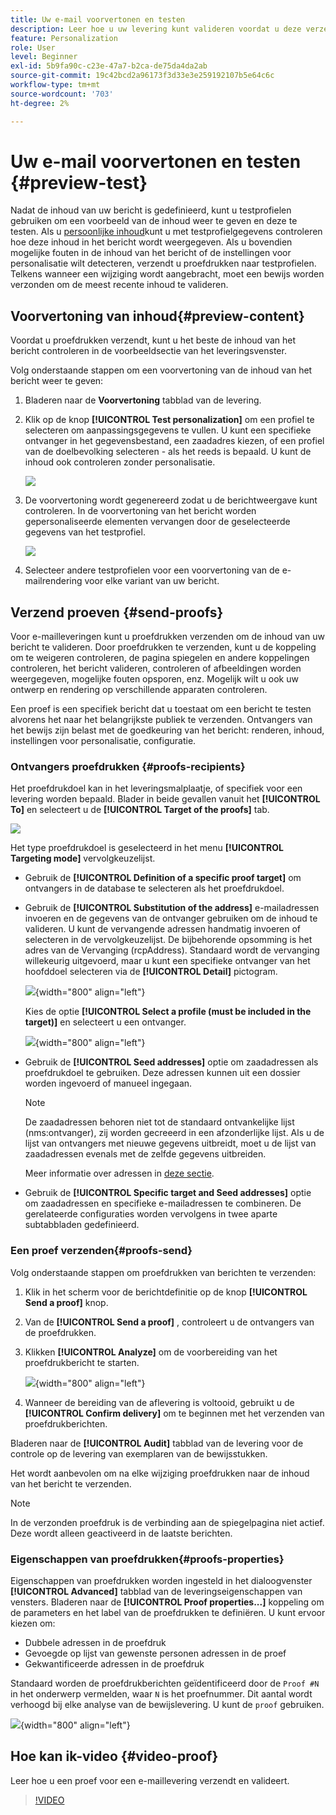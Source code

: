 ```yaml
---
title: Uw e-mail voorvertonen en testen
description: Leer hoe u uw levering kunt valideren voordat u deze verzendt
feature: Personalization
role: User
level: Beginner
exl-id: 5b9fa90c-c23e-47a7-b2ca-de75da4da2ab
source-git-commit: 19c42bcd2a96173f3d33e3e259192107b5e64c6c
workflow-type: tm+mt
source-wordcount: '703'
ht-degree: 2%

---
```


# Uw e-mail voorvertonen en testen {#preview-test}

Nadat de inhoud van uw bericht is gedefinieerd, kunt u testprofielen gebruiken om een voorbeeld van de inhoud weer te geven en deze te testen. Als u [persoonlijke inhoud](personalize.md)kunt u met testprofielgegevens controleren hoe deze inhoud in het bericht wordt weergegeven. Als u bovendien mogelijke fouten in de inhoud van het bericht of de instellingen voor personalisatie wilt detecteren, verzendt u proefdrukken naar testprofielen. Telkens wanneer een wijziging wordt aangebracht, moet een bewijs worden verzonden om de meest recente inhoud te valideren.

## Voorvertoning van inhoud{#preview-content}

Voordat u proefdrukken verzendt, kunt u het beste de inhoud van het bericht controleren in de voorbeeldsectie van het leveringsvenster.

Volg onderstaande stappen om een voorvertoning van de inhoud van het bericht weer te geven:

1. Bladeren naar de **Voorvertoning** tabblad van de levering.
1. Klik op de knop **[!UICONTROL Test personalization]** om een profiel te selecteren om aanpassingsgegevens te vullen. U kunt een specifieke ontvanger in het gegevensbestand, een zaadadres kiezen, of een profiel van de doelbevolking selecteren - als het reeds is bepaald. U kunt de inhoud ook controleren zonder personalisatie.

   ![](assets/test-personalization.png)

1. De voorvertoning wordt gegenereerd zodat u de berichtweergave kunt controleren. In de voorvertoning van het bericht worden gepersonaliseerde elementen vervangen door de geselecteerde gegevens van het testprofiel.

   ![](assets/test-personalization-with-a-recipient.png)

1. Selecteer andere testprofielen voor een voorvertoning van de e-mailrendering voor elke variant van uw bericht.

## Verzend proeven {#send-proofs}

Voor e-mailleveringen kunt u proefdrukken verzenden om de inhoud van uw bericht te valideren. Door proefdrukken te verzenden, kunt u de koppeling om te weigeren controleren, de pagina spiegelen en andere koppelingen controleren, het bericht valideren, controleren of afbeeldingen worden weergegeven, mogelijke fouten opsporen, enz. Mogelijk wilt u ook uw ontwerp en rendering op verschillende apparaten controleren.

Een proef is een specifiek bericht dat u toestaat om een bericht te testen alvorens het naar het belangrijkste publiek te verzenden. Ontvangers van het bewijs zijn belast met de goedkeuring van het bericht: renderen, inhoud, instellingen voor personalisatie, configuratie.

### Ontvangers proefdrukken {#proofs-recipients}

Het proefdrukdoel kan in het leveringsmalplaatje, of specifiek voor een levering worden bepaald. Blader in beide gevallen vanuit het **[!UICONTROL To]** en selecteert u de **[!UICONTROL Target of the proofs]** tab.

![](assets/target-of-proofs.png)

Het type proefdrukdoel is geselecteerd in het menu **[!UICONTROL Targeting mode]** vervolgkeuzelijst.

* Gebruik de **[!UICONTROL Definition of a specific proof target]** om ontvangers in de database te selecteren als het proefdrukdoel.
* Gebruik de **[!UICONTROL Substitution of the address]** e-mailadressen invoeren en de gegevens van de ontvanger gebruiken om de inhoud te valideren. U kunt de vervangende adressen handmatig invoeren of selecteren in de vervolgkeuzelijst. De bijbehorende opsomming is het adres van de Vervanging (rcpAddress).
Standaard wordt de vervanging willekeurig uitgevoerd, maar u kunt een specifieke ontvanger van het hoofddoel selecteren via de  **[!UICONTROL Detail]** pictogram.

  ![](assets/target-of-proofs-substitution-details.png){width="800" align="left"}

  Kies de optie **[!UICONTROL Select a profile (must be included in the target)]** en selecteert u een ontvanger.

  ![](assets/target-of-proofs-substitution.png){width="800" align="left"}


* Gebruik de **[!UICONTROL Seed addresses]**  optie om zaadadressen als proefdrukdoel te gebruiken. Deze adressen kunnen uit een dossier worden ingevoerd of manueel ingegaan.

  >[!NOTE]
  >
  >De zaadadressen behoren niet tot de standaard ontvankelijke lijst (nms:ontvanger), zij worden gecreeerd in een afzonderlijke lijst. Als u de lijst van ontvangers met nieuwe gegevens uitbreidt, moet u de lijst van zaadadressen evenals met de zelfde gegevens uitbreiden.

  Meer informatie over adressen in [deze sectie](../audiences/test-profiles.md).

* Gebruik de **[!UICONTROL Specific target and Seed addresses]** optie om zaadadressen en specifieke e-mailadressen te combineren. De gerelateerde configuraties worden vervolgens in twee aparte subtabbladen gedefinieerd.

### Een proef verzenden{#proofs-send}

Volg onderstaande stappen om proefdrukken van berichten te verzenden:

1. Klik in het scherm voor de berichtdefinitie op de knop **[!UICONTROL Send a proof]** knop.
1. Van de **[!UICONTROL Send a proof]** , controleert u de ontvangers van de proefdrukken.
1. Klikken **[!UICONTROL Analyze]** om de voorbereiding van het proefdrukbericht te starten.

   ![](assets/send-proof-analyze.png){width="800" align="left"}

1. Wanneer de bereiding van de aflevering is voltooid, gebruikt u de **[!UICONTROL Confirm delivery]** om te beginnen met het verzenden van proefdrukberichten.

Bladeren naar de **[!UICONTROL Audit]** tabblad van de levering voor de controle op de levering van exemplaren van de bewijsstukken.

Het wordt aanbevolen om na elke wijziging proefdrukken naar de inhoud van het bericht te verzenden.

>[!NOTE]
>
>In de verzonden proefdruk is de verbinding aan de spiegelpagina niet actief. Deze wordt alleen geactiveerd in de laatste berichten.

### Eigenschappen van proefdrukken{#proofs-properties}

Eigenschappen van proefdrukken worden ingesteld in het dialoogvenster **[!UICONTROL Advanced]** tabblad van de leveringseigenschappen van vensters. Bladeren naar de **[!UICONTROL Proof properties...]** koppeling om de parameters en het label van de proefdrukken te definiëren. U kunt ervoor kiezen om:

* Dubbele adressen in de proefdruk
* Gevoegde op lijst van gewenste personen adressen in de proef
* Gekwantificeerde adressen in de proefdruk

Standaard worden de proefdrukberichten geïdentificeerd door de `Proof #N` in het onderwerp vermelden, waar `N` is het proefnummer. Dit aantal wordt verhoogd bij elke analyse van de bewijslevering. U kunt de `proof` gebruiken.

![](assets/proof-parameters.png){width="800" align="left"}


## Hoe kan ik-video {#video-proof}

Leer hoe u een proef voor een e-maillevering verzendt en valideert.

>[!VIDEO](https://video.tv.adobe.com/v/333404)

